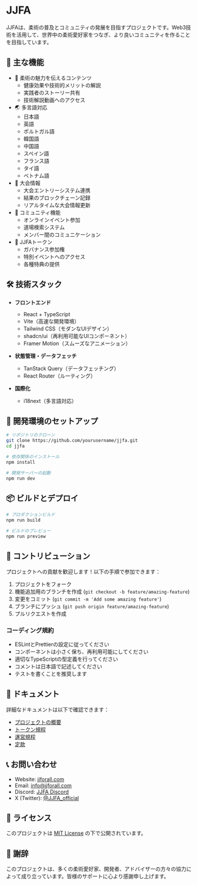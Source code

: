 # JJFA
JJFAは、柔術の普及とコミュニティの発展を目指すプロジェクトです。Web3技術を活用して、世界中の柔術愛好家をつなぎ、より良いコミュニティを作ることを目指しています。

## 🌟 主な機能

- 🥋 柔術の魅力を伝えるコンテンツ
  - 健康効果や技術的メリットの解説
  - 実践者のストーリー共有
  - 技術解説動画へのアクセス
- 🌏 多言語対応
  - 日本語
  - 英語
  - ポルトガル語
  - 韓国語
  - 中国語
  - スペイン語
  - フランス語
  - タイ語
  - ベトナム語
- 🎯 大会情報
  - 大会エントリーシステム連携
  - 結果のブロックチェーン記録
  - リアルタイムな大会情報更新
- 👥 コミュニティ機能
  - オンラインイベント参加
  - 道場検索システム
  - メンバー間のコミュニケーション
- 💎 JJFAトークン
  - ガバナンス参加権
  - 特別イベントへのアクセス
  - 各種特典の提供

## 🛠 技術スタック

- **フロントエンド**
  - React + TypeScript
  - Vite（高速な開発環境）
  - Tailwind CSS（モダンなUIデザイン）
  - shadcn/ui（再利用可能なUIコンポーネント）
  - Framer Motion（スムーズなアニメーション）

- **状態管理・データフェッチ**
  - TanStack Query（データフェッチング）
  - React Router（ルーティング）

- **国際化**
  - i18next（多言語対応）

## 🚀 開発環境のセットアップ

```bash
# リポジトリのクローン
git clone https://github.com/yourusername/jjfa.git
cd jjfa

# 依存関係のインストール
npm install

# 開発サーバーの起動
npm run dev
```

## 📦 ビルドとデプロイ

```bash
# プロダクションビルド
npm run build

# ビルドのプレビュー
npm run preview
```

## 🤝 コントリビューション

プロジェクトへの貢献を歓迎します！以下の手順で参加できます：

1. プロジェクトをフォーク
2. 機能追加用のブランチを作成 (`git checkout -b feature/amazing-feature`)
3. 変更をコミット (`git commit -m 'Add some amazing feature'`)
4. ブランチにプッシュ (`git push origin feature/amazing-feature`)
5. プルリクエストを作成

### コーディング規約

- ESLintとPrettierの設定に従ってください
- コンポーネントは小さく保ち、再利用可能にしてください
- 適切なTypeScriptの型定義を行ってください
- コメントは日本語で記述してください
- テストを書くことを推奨します

## 📝 ドキュメント

詳細なドキュメントは以下で確認できます：

- [プロジェクトの概要](https://jjforall.com/whitepaper)
- [トークン規程](https://jjforall.com/token-rules)
- [運営規程](https://jjforall.com/operating-rules)
- [定款](https://jjforall.com/articles)

## 📞 お問い合わせ

- Website: [jjforall.com](https://jjforall.com)
- Email: info@jjforall.com
- Discord: [JJFA Discord](https://discord.gg/jjfa)
- X (Twitter): [@JJFA_official](https://x.com/JJFA_official)

## 📜 ライセンス

このプロジェクトは [MIT License](LICENSE) の下で公開されています。

## 🙏 謝辞

このプロジェクトは、多くの柔術愛好家、開発者、アドバイザーの方々の協力によって成り立っています。皆様のサポートに心より感謝申し上げます。